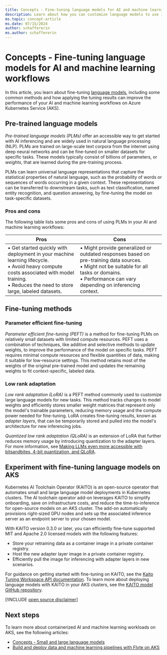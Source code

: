 ```yaml
---
title: Concepts - Fine-tuning language models for AI and machine learning workflows
description: Learn about how you can customize language models to use in your AI and machine learning workflows on Azure Kubernetes Service (AKS).
ms.topic: concept-article
ms.date: 07/15/2024
author: schaffererin
ms.author: schaffererin
---
```


# Concepts - Fine-tuning language models for AI and machine learning workflows

In this article, you learn about fine-tuning [language models][language-models], including some common methods and how applying the tuning results can improve the performance of your AI and machine learning workflows on Azure Kubernetes Service (AKS).

## Pre-trained language models

*Pre-trained language models (PLMs)* offer an accessible way to get started with AI inferencing and are widely used in natural language processing (NLP). PLMs are trained on large-scale text corpora from the internet using deep neural networks and can be fine-tuned on smaller datasets for specific tasks. These models typically consist of billions of parameters, or *weights*, that are learned during the pre-training process.

PLMs can learn universal language representations that capture the statistical properties of natural language, such as the probability of words or sequences of words occurring in a given context. These representations can be transferred to downstream tasks, such as text classification, named entity recognition, and question answering, by fine-tuning the model on task-specific datasets.

### Pros and cons

The following table lists some pros and cons of using PLMs in your AI and machine learning workflows:

| Pros | Cons |
|------|------|
| • Get started quickly with deployment in your machine learning lifecycle. <br> • Avoid heavy compute costs associated with model training. <br> • Reduces the need to store large, labeled datasets. | • Might provide generalized or outdated responses based on pre-training data sources. <br> • Might not be suitable for all tasks or domains. <br> • Performance can vary depending on inferencing context. |

## Fine-tuning methods

### Parameter efficient fine-tuning

*Parameter efficient fine-tuning (PEFT)* is a method for fine-tuning PLMs on relatively small datasets with limited compute resources. PEFT uses a combination of techniques, like additive and selective methods to update weights, to improve the performance of the model on specific tasks. PEFT requires minimal compute resources and flexible quantities of data, making it suitable for low-resource settings. This method retains most of the weights of the original pre-trained model and updates the remaining weights to fit context-specific, labeled data.

### Low rank adaptation

*Low rank adaptation (LoRA)* is a PEFT method commonly used to customize large language models for new tasks. This method tracks changes to model weights and efficiently stores smaller weight matrices that represent only the model's trainable parameters, reducing memory usage and the compute power needed for fine-tuning. LoRA creates fine-tuning results, known as *adapter layers*, that can be temporarily stored and pulled into the model's architecture for new inferencing jobs.

*Quantized low rank adaptation (QLoRA)* is an extension of LoRA that further reduces memory usage by introducing quantization to the adapter layers. For more information, see [Making LLMs even more accessible with bitsandbites, 4-bit quantization, and QLoRA][qlora].

## Experiment with fine-tuning language models on AKS

Kubernetes AI Toolchain Operator (KAITO) is an open-source operator that automates small and large language model deployments in Kubernetes clusters. The AI toolchain operator add-on leverages KAITO to simplify onboarding, save on infrastructure costs, and reduce the time-to-inference for open-source models on an AKS cluster. The add-on automatically provisions right-sized GPU nodes and sets up the associated inference server as an endpoint server to your chosen model.

With KAITO version 0.3.0 or later, you can efficiently fine-tune supported MIT and Apache 2.0 licensed models with the following features:

* Store your retraining data as a container image in a private container registry.
* Host the new adapter layer image in a private container registry.
* Efficiently pull the image for inferencing with adapter layers in new scenarios.

For guidance on getting started with fine-tuning on KAITO, see the [Kaito Tuning Workspace API documentation][kaito-fine-tuning]. To learn more about deploying language models with KAITO in your AKS clusters, see the [KAITO model GitHub repository][kaito-repo].

[!INCLUDE [open source disclaimer](./includes/open-source-disclaimer.md)]

## Next steps

To learn more about containerized AI and machine learning workloads on AKS, see the following articles:

* [Concepts - Small and large language models][language-models]
* [Build and deploy data and machine learning pipelines with Flyte on AKS][flyte-aks]

<!-- LINKS -->
[flyte-aks]: ./use-flyte.md
[kaito-repo]: https://github.com/Azure/kaito/tree/main/presets
[language-models]: ./concepts-ai-ml-language-models.md
[qlora]: https://huggingface.co/blog/4bit-transformers-bitsandbytes#:~:text=We%20present%20QLoRA%2C%20an%20efficient%20finetuning%20approach%20that,pretrained%20language%20model%20into%20Low%20Rank%20Adapters~%20%28LoRA%29.
[kaito-fine-tuning]: https://github.com/Azure/kaito/tree/main/docs/tuning
